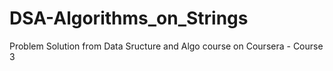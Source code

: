 # DSA-Algorithms_on_Strings
Problem Solution from Data Sructure and Algo course on Coursera - Course 3
